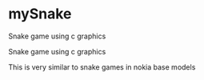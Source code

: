 # mySnake
Snake game using c graphics


Snake game using c graphics

This is very similar to snake games in nokia base models 
